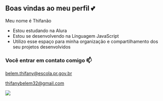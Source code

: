 ## Boas vindas ao meu perfil 💕

Meu nome é Thifanão

- Estou estudando na Alura
- Estou se desenvolvendo na Línguagem JavaScript
- Utilizo esse espaço para minha organização e compartilhamento dos seu projetos desenvolvidos

### Você entrar em contato comigo 📫

belem.thifany@escola.pr.gov.br

thifanybelem32@gmail.com

![](https://media1.tenor.com/m/PwwADLHI1TMAAAAC/dora-dora-the-explorer.gif)
